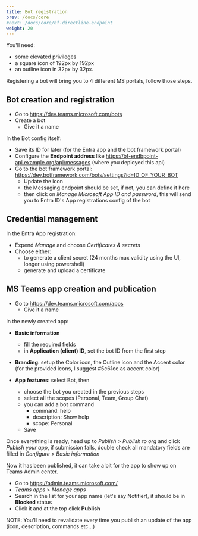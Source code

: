 ```yaml
---
title: Bot registration
prev: /docs/core
#next: /docs/core/bf-directline-endpoint
weight: 20
---
```


You'll need:
* some elevated privileges
* a square icon of 192px by 192px
* an outline icon in 32px by 32px.

Registering a bot will bring you to 4 different MS portals, follow those steps.

## Bot creation and registration

* Go to https://dev.teams.microsoft.com/bots
* Create a bot
  * Give it a name

In the Bot config itself:
* Save its ID for later (for the Entra app and the bot framework portal)
* Configure the **Endpoint address** like https://bf-endbpoint-api.example.org/api/messages (where you deployed this api)
* Go to the bot framework portal: https://dev.botframework.com/bots/settings?id=ID_OF_YOUR_BOT
  * Update the icon
  * the Messaging endpoint should be set, if not, you can define it here
  * then click on *Manage Microsoft App ID and password*, this will send you to Entra ID's App registrations config of the bot

## Credential management

In the Entra App registration:
* Expend *Manage* and choose *Certificates & secrets*
* Choose either:
  * to generate a client secret (24 months max validity using the UI, longer using powershell)
  * generate and upload a certificate


## MS Teams app creation and publication

* Go to https://dev.teams.microsoft.com/apps
  * Give it a name

In the newly created app:
* **Basic information**
  * fill the required fields
  * in **Application (client) ID**, set the bot ID from the first step

* **Branding**: setup the Color icon, the Outline icon and the Accent color (for the provided icons, I suggest #5c61ce as accent color)

* **App features**: select Bot, then
  * choose the bot you created in the previous steps
  * select all the scopes (Personal, Team, Group Chat)
  * you can add a bot command
    * command: help
    * description: Show help
    * scope: Personal
  * Save

Once everything is ready, head up to *Publish* > *Publish to org* and click *Publish your app*, if submission fails, double check all mandatory fields are filled in *Configure* > *Basic information*


Now it has been published, it can take a bit for the app to show up on Teams Admin center.
* Go to https://admin.teams.microsoft.com/
* *Teams apps* > *Manage apps*
* Search in the list for your app name (let's say Notifier), it should be in **Blocked** status
* Click it and at the top click **Publish**


NOTE: You'll need to revalidate every time you publish an update of the app (icon, description, commands etc...)